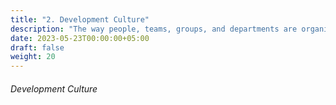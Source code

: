 ```yaml
---
title: "2. Development Culture"
description: "The way people, teams, groups, and departments are organized and work together."
date: 2023-05-23T00:00:00+05:00
draft: false
weight: 20
---
```


###### Development Culture



